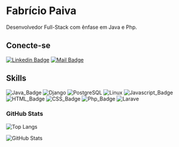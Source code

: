 # Fabrício Paiva

Desenvolvedor Full-Stack com ênfase em Java e Php.

## Conecte-se 

[![Linkedin Badge](https://img.shields.io/badge/LinkedIn-0077B5?style=for-the-badge&logo=linkedin&logoColor=white)](https://www.linkedin.com/in/fabr%C3%ADcio-paiva-28ab52241/)
[![Mail Badge](https://img.shields.io/badge/Gmail-D14836?style=for-the-badge&logo=gmail&logoColor=white)](mailto:cdpaiva24530@gmail.com)



## Skills

![Java_Badge](https://img.shields.io/badge/Java-ED8B00?style=for-the-badge&logo=java&logoColor=white)
![Django](https://img.shields.io/badge/Django-6DB33F?style=for-the-badge&logo=django&logoColor=white)
![PostgreSQL](https://img.shields.io/badge/PostgreSQL-316192?style=for-the-badge&logo=postgresql&logoColor=white)
![Linux](https://img.shields.io/badge/Linux-ABBBBA?style=for-the-badge&logo=linux&logoColor=white)
![Javascript_Badge](https://img.shields.io/badge/JavaScript-F7DF1E?style=for-the-badge&logo=javascript&logoColor=black)
![HTML_Badge](https://img.shields.io/badge/HTML5-E34F26?style=for-the-badge&logo=html5&logoColor=white)
![CSS_Badge](https://img.shields.io/badge/CSS3-1572B6?style=for-the-badge&logo=css3&logoColor=white)
![Php_Badge](https://img.shields.io/badge/php-ED8B00?style=for-the-badge&logo=php&logoColor=white)
![Larave](https://img.shields.io/badge/laravel-E34F26?style=for-the-badge&logo=laravel&logoColor=white)



### GitHub Stats

![Top Langs](https://github-readme-stats-git-masterrstaa-rickstaa.vercel.app/api/top-langs/?username=FabricioPaiva23&bg_color=000&border_color=30A3DC&title_color=E94D5F&text_color=FFF)

![GitHub Stats](https://github-readme-stats.vercel.app/api?username=FabricioPaiva23&theme=transparent&bg_color=013&border_color=30A3DC&show_icons=true&icon_color=30A3DC&title_color=E94D5F&text_color=FFF)

